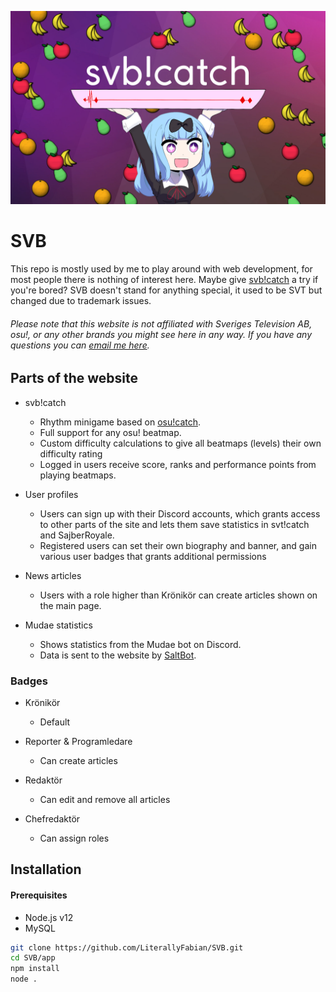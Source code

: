 <p align="center">
  <img src="app/public/img/banner.jpg">
</p>

# SVB
This repo is mostly used by me to play around with web development, for most people there is nothing of interest here. Maybe give [svb!catch](https://svb.sajber.me/catch/) a try if you're bored? SVB doesn't stand for anything special, it used to be SVT but changed due to trademark issues.

###### *Please note that this website is not affiliated with Sveriges Television AB, osu!, or any other brands you might see here in any way. If you have any questions you can [email me here](mailto:lindgrenfabian@gmail.com?subject=SVB).* 

## Parts of the website

- svb!catch
  - Rhythm minigame based on [osu!catch](https://osu.ppy.sh/wiki/en/Game_mode/osu!catch). 
  - Full support for any osu! beatmap.
  - Custom difficulty calculations to give all beatmaps (levels) their own difficulty rating
  - Logged in users receive score, ranks and performance points from playing beatmaps.

- User profiles
  - Users can sign up with their Discord accounts, which grants access to other parts of the site and lets them save statistics in svt!catch and SajberRoyale.
  - Registered users can set their own biography and banner, and gain various user badges that grants additional permissions
- News articles
  - Users with a role higher than Krönikör can create articles shown on the main page.
- Mudae statistics
  - Shows statistics from the Mudae bot on Discord. 
  - Data is sent to the website by [SaltBot](https://bots.ondiscord.xyz/bots/539453930313351168).

### Badges

- Krönikör
  
  - Default
- Reporter & Programledare
  
  - Can create articles
- Redaktör
  
  - Can edit and remove all articles
- Chefredaktör 
  - Can assign roles

## Installation

#### Prerequisites

- Node.js v12
- MySQL
```bash
git clone https://github.com/LiterallyFabian/SVB.git
cd SVB/app
npm install
node .
```
